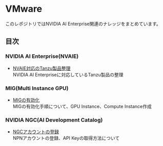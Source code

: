 # VMware
このレポジトリではNVIDIA AI Enterprise関連のナレッジをまとめています。

## 目次
### NVIDIA AI Enterprise(NVAIE)
- [NVAIE対応のTanzu製品整理](instruction)  
  NVIDIA AI Enterpriseに対応しているTanzu製品の整理

### MIG(Multi Instance GPU)
- [MIGの有効化](mig-enabled)  
  MIGの有効化手順について、GPU Instance、Compute Instance作成

### NVIDIA NGC(AI Development Catalog)
- [NGCアカウントの登録](ngc-register)  
  NPNアカウントの登録、API Keyの取得方法について
